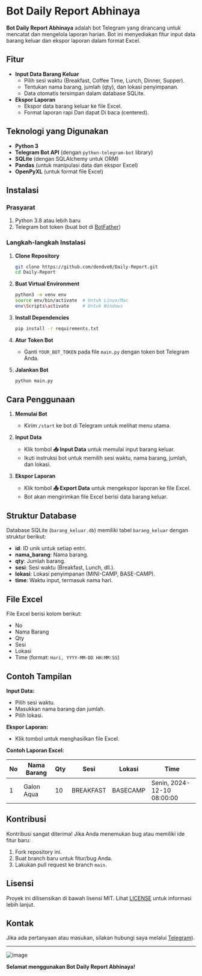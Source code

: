
# Bot Daily Report Abhinaya

**Bot Daily Report Abhinaya** adalah bot Telegram yang dirancang untuk mencatat dan mengelola laporan harian. Bot ini menyediakan fitur input data barang keluar dan ekspor laporan dalam format Excel.

## Fitur
- **Input Data Barang Keluar**
  - Pilih sesi waktu (Breakfast, Coffee Time, Lunch, Dinner, Supper).
  - Tentukan nama barang, jumlah (qty), dan lokasi penyimpanan.
  - Data otomatis tersimpan dalam database SQLite.
- **Ekspor Laporan**
  - Ekspor data barang keluar ke file Excel.
  - Format laporan rapi Dan dapat Di baca (centered).
    
## Teknologi yang Digunakan
- **Python 3**
- **Telegram Bot API** (dengan `python-telegram-bot` library)
- **SQLite** (dengan SQLAlchemy untuk ORM)
- **Pandas** (untuk manipulasi data dan ekspor Excel)
- **OpenPyXL** (untuk format file Excel)

## Instalasi

### Prasyarat
1. Python 3.8 atau lebih baru
2. Telegram bot token (buat bot di [BotFather](https://t.me/BotFather))

### Langkah-langkah Instalasi
1. **Clone Repository**
   ```bash
   git clone https://github.com/dendve8/Daily-Report.git
   cd Daily-Report
   ```

2. **Buat Virtual Environment**
   ```bash
   python3 -m venv env
   source env/bin/activate  # Untuk Linux/Mac
   env\Scripts\activate     # Untuk Windows
   ```

3. **Install Dependencies**
   ```bash
   pip install -r requirements.txt
   ```

4. **Atur Token Bot**
   - Ganti `YOUR_BOT_TOKEN` pada file `main.py` dengan token bot Telegram Anda.

5. **Jalankan Bot**
   ```bash
   python main.py
   ```

## Cara Penggunaan
1. **Memulai Bot**
   - Kirim `/start` ke bot di Telegram untuk melihat menu utama.

2. **Input Data**
   - Klik tombol **📥 Input Data** untuk memulai input barang keluar.
   - Ikuti instruksi bot untuk memilih sesi waktu, nama barang, jumlah, dan lokasi.

3. **Ekspor Laporan**
   - Klik tombol **📤 Export Data** untuk mengekspor laporan ke file Excel.
   - Bot akan mengirimkan file Excel berisi data barang keluar.

## Struktur Database
Database SQLite (`barang_keluar.db`) memiliki tabel `barang_keluar` dengan struktur berikut:
- **id**: ID unik untuk setiap entri.
- **nama_barang**: Nama barang.
- **qty**: Jumlah barang.
- **sesi**: Sesi waktu (Breakfast, Lunch, dll.).
- **lokasi**: Lokasi penyimpanan (MINI-CAMP, BASE-CAMP).
- **time**: Waktu input, termasuk nama hari.

## File Excel
File Excel berisi kolom berikut:
- No
- Nama Barang
- Qty
- Sesi
- Lokasi
- Time (format: `Hari, YYYY-MM-DD HH:MM:SS`)

## Contoh Tampilan
**Input Data:**
- Pilih sesi waktu.
- Masukkan nama barang dan jumlah.
- Pilih lokasi.

**Ekspor Laporan:**
- Klik tombol untuk menghasilkan file Excel.

**Contoh Laporan Excel:**

| No  | Nama Barang | Qty | Sesi      | Lokasi      | Time                       |
| --- | ----------- | --- | --------- | ----------- | -------------------------- |
| 1   | Galon Aqua  | 10  | BREAKFAST | BASECAMP    | Senin, 2024-12-10 08:00:00 |

## Kontribusi
Kontribusi sangat diterima! Jika Anda menemukan bug atau memiliki ide fitur baru:
1. Fork repository ini.
2. Buat branch baru untuk fitur/bug Anda.
3. Lakukan pull request ke branch `main`.

## Lisensi
Proyek ini dilisensikan di bawah lisensi MIT. Lihat [LICENSE](LICENSE) untuk informasi lebih lanjut.

## Kontak
Jika ada pertanyaan atau masukan, silakan hubungi saya melalui [Telegram](https://t.me/dendve8)).

---
![image](https://github.com/user-attachments/assets/b0b39b20-5ea7-4ba7-a5a8-1a83bded147f)

**Selamat menggunakan Bot Daily Report Abhinaya!**

